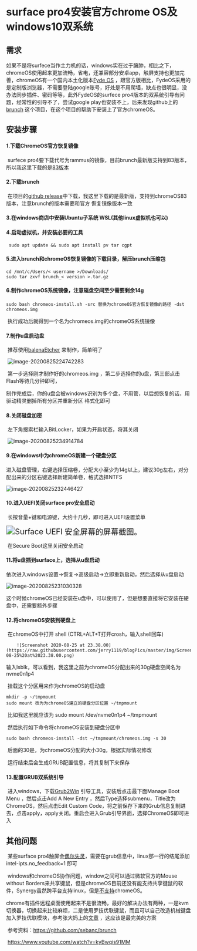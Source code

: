 #       surface pro4安装官方chrome OS及windows10双系统

## 需求

​		如果不是将surfece当作主力机的话，windows实在过于臃肿，相比之下，chromeOS使用起来更加流畅，省电，还兼容部分安卓app，触屏支持也更加完善，chromeOS有一个国内本土化版本[Fyde OS](https://fydeos.com/)  ，跟官方版相比，FydeOS采用的是定制版浏览器，不需要登陆google账号，好处是不用爬墙，缺点也很明显，没办法同步插件、密码等等，此外FydeOS的surfece pro4版本的双系统引导有问题，经常性的引导不了，尝试google play也安装不上，后来发现github上的[brunch](https://github.com/sebanc/brunch) 这个项目，在这个项目的帮助下安装上了官方chromeOS。

## 安装步骤

#### 		1.下载ChromeOS官方恢复镜像

​		surfece pro4要下载代号为rammus的镜像，目前brunch最新版支持到83版本，所以我这里下载的是[83版本](https://dl.google.com/dl/edgedl/chromeos/recovery/chromeos_13020.87.0_rammus_recovery_stable-channel_mp-v2.bin.zip) 

#### 		2.下载brunch

​		在项目的[github release](https://github.com/sebanc/brunch/releases)中下载，我这里下载的是最新版，支持到chromeOS83版本，注意brunch的版本需要和官方		恢复镜像版本一致

#### 		3.在windows商店中安装Ubuntu子系统 WSL(其他linux虚拟机也可以)

#### 		4.启动虚拟机，并安装必要的工具

```
 sudo apt update && sudo apt install pv tar cgpt
```

#### 		5.进入brunch和chromeOS恢复镜像的下载目录，解压brunch压缩包

```
cd /mnt/c/Users/< username >/Downloads/
sudo tar zxvf brunch_< version >.tar.gz
```

#### 		6.制作chromeOS系统镜像，注意磁盘空间至少需要剩余14g

```
sudo bash chromeos-install.sh -src 替换为chromeOS官方恢复镜像的路径 -dst chromeos.img
```

​		执行成功后就得到一个名为chromeos.img的chromeOS系统镜像

#### 		7.制作u盘启动盘

​		推荐使用[balenaEtcher](https://www.balena.io/etcher/) 来制作，简单明了

​		![image-20200825224742283](https://raw.githubusercontent.com/jerry1119/blogPics/master/img/image-20200825224742283.png)

​		第一步选择刚才制作好的chromeos.img ，第二步选择你的u盘，第三部点击Flash等待几分钟即可，

​		制作完成后，你的u盘会被windows识别为多个盘，不用管，以后想恢复的话，用驱动精灵删掉所有分区并重新分区      格式化即可

#### 		8.关闭磁盘加密

​		左下角搜索栏输入BitLocker，如果为开启状态，将其关闭

​		![image-20200825234914784](https://raw.githubusercontent.com/jerry1119/blogPics/master/img/image-20200825234914784.png)

#### 		9.在windows中为chromeOS新建一个硬盘分区

​		进入磁盘管理，右键选择压缩卷，分配大小至少为14g以上，建议30g左右，对分配出来的分区右键选择新建简单卷，格式选择NTFS

![image-20200825232446427](https://raw.githubusercontent.com/jerry1119/blogPics/master/img/image-20200825232446427.png)

#### 		10.进入UEFI关闭surface pro安全启动

​		长按音量+键和电源键，大约十几秒，即可进入UEFI设置菜单

<img src="https://raw.githubusercontent.com/jerry1119/blogPics/master/img/4560390_en_1" alt="Surface UEFI 安全屏幕的屏幕截图。" style="zoom:150%;" />

​		在Secure Boot这里关闭安全启动

#### 		11.将u盘插到surface上，选择从u盘启动

​		依次进入windows设置->恢复->高级启动->立即重新启动，然后选择从u盘启动

![image-20200825231030328](https://raw.githubusercontent.com/jerry1119/blogPics/master/img/image-20200825231030328.png)

​		这个时候chromeOS已经安装在u盘中，可以使用了，但是想要直接将它安装在硬盘中，还需要额外步骤		

#### 		12.将chromeOS安装到硬盘上

​		在chromeOS中打开 shell (CTRL+ALT+T打开crosh，输入shell回车)

 		![Screenshot 2020-08-25 at 23.38.00](https://raw.githubusercontent.com/jerry1119/blogPics/master/img/Screenshot%202020-08-25%20at%2023.38.00.png)

​		输入lsblk，可以看到，我这里之前为chromeOS分配出来的30g硬盘空间名为nvme0n1p4

​		挂载这个分区用来作为chromeOS的启动盘		

```
mkdir -p ~/tmpmount
sudo mount 改为为chromeOS建立的硬盘分区位置 ~/tmpmount
```

​		比如我这里就应该为 sudo mount  /dev/nvme0n1p4 ~/tmpmount

​		然后执行如下命令将chromeOS安装到硬盘分区中

```
sudo bash chromeos-install -dst ~/tmpmount/chromeos.img -s 30
```

​		后面的30是，为chromeOS分配的大小30g，根据实际情况修改

​		运行结束后会生成GRUB配置信息，将其复制下来保存

#### 	  13.配置GRUB双系统引导

​		进入windows，下载[Grub2Win](https://techseedr.wixsite.com/website/post/grub2win-standalone-offline-installer) 引导工具，安装后点击最下面Manage Boot Menu ，然后点击Add A New Entry ，然后Type选择submenu，Title改为ChromeOS，然后点击Edit Custom Code，将之前保存下来的Grub信息复制进去，点击apply，apply关闭。重启会进入Grub引导界面，选择ChromeOS即可进入

## 其他问题

​		某些surface pro4触屏会[偶尔失灵](https://github.com/sebanc/brunch/issues/336)，需要在grub信息中，linux那一行的结尾添加 intel-ipts.no_feedback=1 即可

​		windows和chromeOS协作问题，window之间可以通过微软官方的Mouse without Borders来共享键鼠，但是chromeOS目前还没有能支持共享键鼠的软件，Synergy虽然跨平台支持linux，但是[不支持](https://chromium.googlesource.com/chromiumos/docs/+/master/containers_and_vms.md#Will-synergy-work)chromeOS。

​		chrome有插件远程桌面使用起来不是很流畅，最好的解决办法有两种，一是kvm切换器，切换起来比较麻烦，二是使用罗技优联键鼠，而且可以自己改造机械键盘加入罗技优联模块，参考张大妈上的[文章](https://post.smzdm.com/p/awxlw5dk/) ，这应该是最完美的方案

​	参考资料：https://github.com/sebanc/brunch 

​					  https://www.youtube.com/watch?v=kyBwqis91MM

